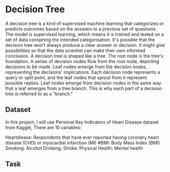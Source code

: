 # Decision Tree
A decision tree is a kind of supervised machine learning that categorizes or predicts outcomes based on the answers to a previous set of questions. The model is supervised learning, which means it is trained and tested on a set of data containing the intended categorisation. It's possible that the decision tree won't always produce a clear answer or decision. It might give possibilities so that the data scientist can make their own informed conclusion. A decision tree is shaped like a tree. The root node is the tree's foundation. A series of decision nodes flow from the root node, depicting decisions to be made. Leaf nodes emerge from the decision nodes, representing the decisions' implications. Each decision node represents a query or split point, and the leaf nodes that sprout from it represent possible replies. Leaf nodes emerge from decision nodes in the same way that a leaf emerges from a tree branch. This is why each part of a decision tree is referred to as a "branch."
## Dataset
In this project, I will use Personal Key Indicators of Heart Disease dataset from Kaggle, There are 10 variables:

Heartdiease: Respondents that have ever reported having coronary heart disease (CHD) or myocardial infarction (MI)
#BMI: Body Mass Index (BMI)
Smoking: 
Alcohol Drinking:
Stroke:
Physical Health:
Mental health
## Task
